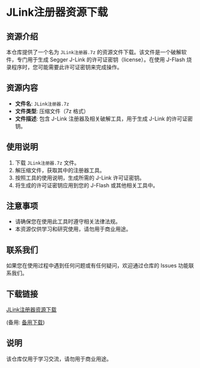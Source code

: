 # JLink注册器资源下载

## 资源介绍

本仓库提供了一个名为 `JLink注册器.7z` 的资源文件下载。该文件是一个破解软件，专门用于生成 Segger J-Link 的许可证密钥（license）。在使用 J-Flash 烧录程序时，您可能需要此许可证密钥来完成操作。

## 资源内容

- **文件名**: `JLink注册器.7z`
- **文件类型**: 压缩文件（7z 格式）
- **文件描述**: 包含 J-Link 注册器及相关破解工具，用于生成 J-Link 的许可证密钥。

## 使用说明

1. 下载 `JLink注册器.7z` 文件。
2. 解压缩文件，获取其中的注册器工具。
3. 按照工具的使用说明，生成所需的 J-Link 许可证密钥。
4. 将生成的许可证密钥应用到您的 J-Flash 或其他相关工具中。

## 注意事项

- 请确保您在使用此工具时遵守相关法律法规。
- 本资源仅供学习和研究使用，请勿用于商业用途。

## 联系我们

如果您在使用过程中遇到任何问题或有任何疑问，欢迎通过仓库的 Issues 功能联系我们。

## 下载链接
[JLink注册器资源下载](https://pan.quark.cn/s/7a893fed13c7) 

(备用: [备用下载](https://pan.baidu.com/s/1065O499H0UR_cGwU0Wdj3w?pwd=1234))

## 说明

该仓库仅用于学习交流，请勿用于商业用途。

